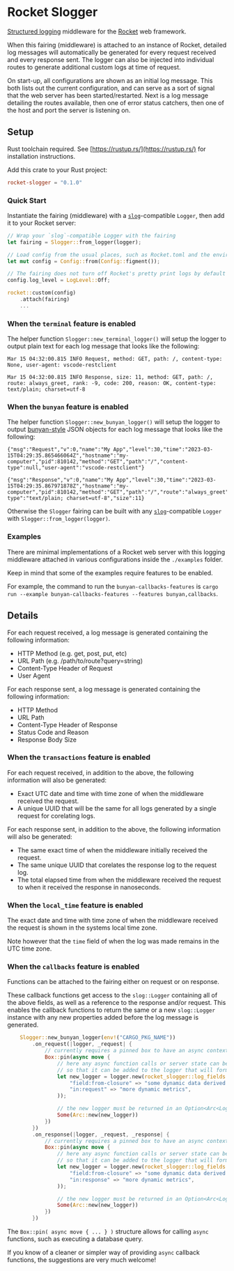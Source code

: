 # Rocket Slogger

[Structured logging](https://github.com/slog-rs/slog) middleware for the [Rocket](https://rocket.rs) web framework.

When this fairing (middleware) is attached to an instance of Rocket, detailed log messages will automatically
be generated for every request received and every response sent. The logger can also be injected into individual
routes to generate additional custom logs at time of request.

On start-up, all configurations are shown as an initial log message. This both lists out the current configuration,
and can serve as a sort of signal that the web server has been started/restarted. Next is a log message detailing
the routes available, then one of error status catchers, then one of the host and port the server is listening on.

## Setup

Rust toolchain required. See [https://rustup.rs/](https://rustup.rs/) for installation instructions.

Add this crate to your Rust project:

```toml
rocket-slogger = "0.1.0"
```

### Quick Start

Instantiate the fairing (middleware) with a [`slog`](https://github.com/slog-rs/slog)-compatible `Logger`, then add it to your Rocket server:

```rs
// Wrap your `slog`-compatible Logger with the fairing
let fairing = Slogger::from_logger(logger);

// Load config from the usual places, such as Rocket.toml and the environment
let mut config = Config::from(Config::figment());

// The fairing does not turn off Rocket's pretty print logs by default
config.log_level = LogLevel::Off;

rocket::custom(config)
    .attach(fairing)
    ...
```

### When the `terminal` feature is enabled

The helper function `Slogger::new_terminal_logger()` will setup the logger to output plain text for each
log message that looks like the following:

```
Mar 15 04:32:00.815 INFO Request, method: GET, path: /, content-type: None, user-agent: vscode-restclient

Mar 15 04:32:00.815 INFO Response, size: 11, method: GET, path: /, route: always_greet, rank: -9, code: 200, reason: OK, content-type: text/plain; charset=utf-8
```

### When the `bunyan` feature is enabled

The helper function `Slogger::new_bunyan_logger()` will setup the logger to output
[bunyan-style](https://github.com/slog-rs/bunyan) JSON objects for each log message that looks like the following:

```
{"msg":"Request","v":0,"name":"My App","level":30,"time":"2023-03-15T04:29:35.865466064Z","hostname":"my-computer","pid":810142,"method":"GET","path":"/","content-type":null,"user-agent":"vscode-restclient"}

{"msg":"Response","v":0,"name":"My App","level":30,"time":"2023-03-15T04:29:35.867971878Z","hostname":"my-computer","pid":810142,"method":"GET","path":"/","route":"always_greet","rank":-9,"code":200,"reason":"OK","content-type":"text/plain; charset=utf-8","size":11}
```

Otherwise the `Slogger` fairing can be built with any [`slog`](https://github.com/slog-rs/slog)-compatible
`Logger` with `Slogger::from_logger(logger)`.

### Examples

There are minimal implementations of a Rocket web server with this logging middleware attached
in various configurations inside the `./examples` folder.

Keep in mind that some of the examples require features to be enabled.

For example, the command to run the `bunyan-callbacks-features` is
`cargo run --example bunyan-callbacks-features --features bunyan,callbacks`.

## Details

For each request received, a log message is generated containing the following information:
- HTTP Method (e.g. get, post, put, etc)
- URL Path (e.g. /path/to/route?query=string)
- Content-Type Header of Request
- User Agent

For each response sent, a log message is generated containing the following information:
- HTTP Method
- URL Path
- Content-Type Header of Response
- Status Code and Reason
- Response Body Size

### When the `transactions` feature is enabled

For each request received, in addition to the above, the following information will also be generated:
- Exact UTC date and time with time zone of when the middleware received the request.
- A unique UUID that will be the same for all logs generated by a single request for corelating logs.

For each response sent, in addition to the above, the following information will also be generated:
- The same exact time of when the middleware initially received the request.
- The same unique UUID that corelates the response log to the request log.
- The total elapsed time from when the middleware received the request to when it received the response in nanoseconds.

### When the `local_time` feature is enabled

The exact date and time with time zone of when the middleware received the request is shown
in the systems local time zone.

Note however that the `time` field of when the log was made remains in the UTC time zone.

### When the `callbacks` feature is enabled

Functions can be attached to the fairing either on request or on response.

These callback functions get access to the `slog::Logger` containing all of the above fields, as well as
a reference to the response and/or request. This enables the callback functions to return the same or
a new `slog::Logger` instance with any new properties added before the log message is generated.

```rs
    Slogger::new_bunyan_logger(env!("CARGO_PKG_NAME"))
        .on_request(|logger, _request| {
            // currently requires a pinned box to have an async context
            Box::pin(async move {
                // here any async function calls or server state can be fetched
                // so that it can be added to the logger that will form the response log
                let new_logger = logger.new(rocket_slogger::log_fields!(
                    "field:from-closure" => "some dynamic data derived at request time",
                    "in:request" => "more dynamic metrics",
                ));

                // the new logger must be returned in an Option<Arc<Logger>>
                Some(Arc::new(new_logger))
            })
        })
        .on_response(|logger, _request, _response| {
            // currently requires a pinned box to have an async context
            Box::pin(async move {
                // here any async function calls or server state can be fetched
                // so that it can be added to the logger that will form the response log
                let new_logger = logger.new(rocket_slogger::log_fields!(
                    "field:from-closure" => "some dynamic data derived at response time",
                    "in:response" => "more dynamic metrics",
                ));

                // the new logger must be returned in an Option<Arc<Logger>>
                Some(Arc::new(new_logger))
            })
        })
```

The `Box::pin( async move { ... } )` structure allows for calling `async` functions, such as executing a database query.

If you know of a cleaner or simpler way of providing `async` callback functions, the suggestions are very much welcome!
